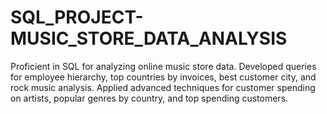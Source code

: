 # SQL_PROJECT-MUSIC_STORE_DATA_ANALYSIS
Proficient in SQL for analyzing online music store data. Developed queries for employee hierarchy, top countries by invoices, best customer city, and rock music analysis. Applied advanced techniques for customer spending on artists, popular genres by country, and top spending customers.
